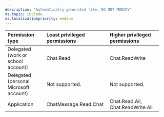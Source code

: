 ```yaml
---
description: "Automatically generated file. DO NOT MODIFY"
ms.topic: include
ms.localizationpriority: medium
---
```


|Permission type|Least privileged permissions|Higher privileged permissions|
|:---|:---|:---|
|Delegated (work or school account)|Chat.Read|Chat.ReadWrite|
|Delegated (personal Microsoft account)|Not supported.|Not supported.|
|Application|ChatMessage.Read.Chat|Chat.Read.All, Chat.ReadWrite.All|

